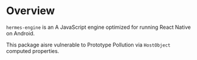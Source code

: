 # Overview

`hermes-engine` is an A JavaScript engine optimized for running React Native on Android.

This package aisre vulnerable to Prototype Pollution via `HostObject` computed properties.